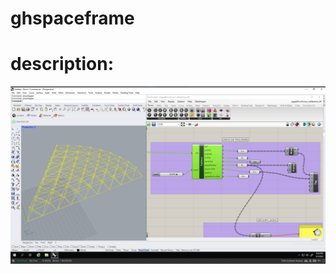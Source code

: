 # ghspaceframe

# description: 

![space frame from points and grasshopper script](img/ghspaceframe_all.png)